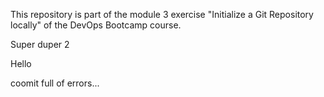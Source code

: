 This repository is part of the module 3 exercise "Initialize a Git Repository locally" of the DevOps Bootcamp course.  


Super duper 2

Hello


coomit full of errors...